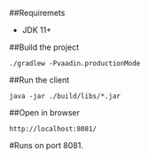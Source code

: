 ##Requiremets
- JDK 11+


##Build the project
```
./gradlew -Pvaadin.productionMode
```


##Run the client
```
java -jar ./build/libs/*.jar
```

##Open in browser
```
http://localhost:8081/
```

#Runs on port 8081.